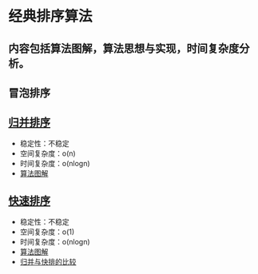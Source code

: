 经典排序算法
=====

内容包括算法图解，算法思想与实现，时间复杂度分析。
-----

## 冒泡排序


## [归并排序](./merge_sort/)
- 稳定性：不稳定
- 空间复杂度：o(n)
- 时间复杂度：o(nlogn)
- [算法图解](./merge_sort/merge_sort.jpg)

## [快速排序](./quick_sort/)
- 稳定性：不稳定
- 空间复杂度：o(1)
- 时间复杂度：o(nlogn)
- [算法图解](./quick_sort/quick_sort.jpg)
- [归并与快排的比较](./quick_sort/quick_merge_diff.jpg)
